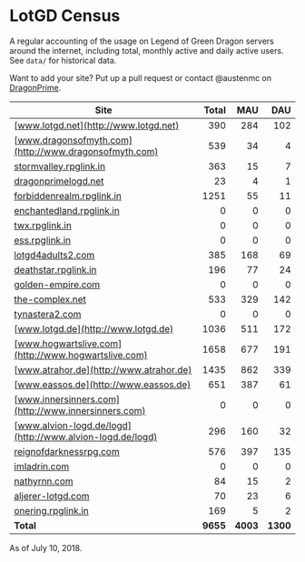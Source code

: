 # LotGD Census
A regular accounting of the usage on Legend of Green Dragon servers around the internet, including total, monthly active and daily active users. See `data/` for historical data.

Want to add your site? Put up a pull request or contact @austenmc on [DragonPrime](http://dragonprime.net).


Site | Total | MAU | DAU
--- | ---:| ---:| ---:
[www.lotgd.net](http://www.lotgd.net)|390|284|102
[www.dragonsofmyth.com](http://www.dragonsofmyth.com)|539|34|4
[stormvalley.rpglink.in](http://stormvalley.rpglink.in)|363|15|7
[dragonprimelogd.net](http://dragonprimelogd.net)|23|4|1
[forbiddenrealm.rpglink.in](http://forbiddenrealm.rpglink.in)|1251|55|11
[enchantedland.rpglink.in](http://enchantedland.rpglink.in)|0|0|0
[twx.rpglink.in](http://twx.rpglink.in)|0|0|0
[ess.rpglink.in](http://ess.rpglink.in)|0|0|0
[lotgd4adults2.com](http://lotgd4adults2.com)|385|168|69
[deathstar.rpglink.in](http://deathstar.rpglink.in)|196|77|24
[golden-empire.com](http://golden-empire.com)|0|0|0
[the-complex.net](http://the-complex.net)|533|329|142
[tynastera2.com](http://tynastera2.com)|0|0|0
[www.lotgd.de](http://www.lotgd.de)|1036|511|172
[www.hogwartslive.com](http://www.hogwartslive.com)|1658|677|191
[www.atrahor.de](http://www.atrahor.de)|1435|862|339
[www.eassos.de](http://www.eassos.de)|651|387|61
[www.innersinners.com](http://www.innersinners.com)|0|0|0
[www.alvion-logd.de/logd](http://www.alvion-logd.de/logd)|296|160|32
[reignofdarknessrpg.com](http://reignofdarknessrpg.com)|576|397|135
[imladrin.com](http://imladrin.com)|0|0|0
[nathyrnn.com](http://nathyrnn.com)|84|15|2
[aljerer-lotgd.com](http://aljerer-lotgd.com)|70|23|6
[onering.rpglink.in](http://onering.rpglink.in)|169|5|2
**Total**|**9655**|**4003**|**1300**

As of July 10, 2018.
